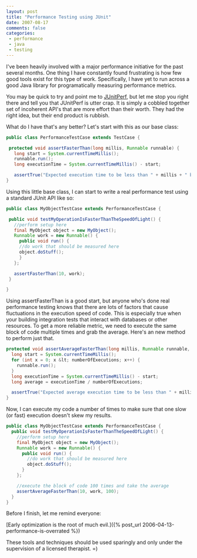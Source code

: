 ```yaml
---
layout: post
title: "Performance Testing using JUnit"
date: 2007-08-17
comments: false
categories:
 - performance
 - java
 - testing
---
```


I've been heavily involved with a major performance initiative for the past several months. One thing I have constantly found frustrating is how few good tools exist for this type of work. Specifically, I have yet to run across a good Java library for programatically measuring performance metrics.



You may be quick to try and point me to [JUnitPerf](http://clarkware.com/software/JUnitPerf.html), but let me stop you right there and tell you that JUnitPerf is utter crap. It is simply a cobbled together set of incoherent API's that are more effort than their worth. They had the right idea, but their end product is rubbish.



What do I have that's any better? Let's start with this as our base class:


```java
public class PerformanceTestCase extends TestCase {

 protected void assertFasterThan(long millis, Runnable runnable) {
   long start = System.currentTimeMillis();
   runnable.run();
   long executionTime = System.currentTimeMillis() - start;

   assertTrue("Expected execution time to be less than " + millis + " but was " + executionTime, executionTime  }
}

```



Using this little base class, I can start to write a real performance test using a standard JUnit API like so:


```java
public class MyObjectTestCase extends PerformanceTestCase {

 public void testMyOperationIsFasterThanTheSpeedOfLight() {
   //perform setup here
   final MyObject object = new MyObject();
   Runnable work = new Runnable() {
     public void run() {
     //do work that should be measured here
     object.doStuff();
     }
   };

   assertFasterThan(10, work);
 }

}
```



Using assertFasterThan is a good start, but anyone who's done real performance testing knows that there are lots of factors that cause fluctuations in the execution speed of code. This is especially true when your building integration tests that interact with databases or other resources. To get a more reliable metric, we need to execute the same block of code multiple times and grab the average. Here's an new method to perform just that.


```java
protected void assertAverageFasterThan(long millis, Runnable runnable, int numberOfExecutions) {
  long start = System.currentTimeMillis();
  for (int x = 0; x &lt; numberOfExecutions; x++) {
    runnable.run();
  }
  long executionTime = System.currentTimeMillis() - start;
  long average = executionTime / numberOfExecutions;

  assertTrue("Expected average execution time to be less than " + millis + " but was " + average, average <= millis);
}
```



Now, I can execute my code a number of times to make sure that one slow (or fast) execution doesn't skew my results.


```java
public class MyObjectTestCase extends PerformanceTestCase {
  public void testMyOperationIsFasterThanTheSpeedOfLight() {
    //perform setup here
    final MyObject object = new MyObject();
    Runnable work = new Runnable() {
      public void run() {
        //do work that should be measured here
        object.doStuff();
      }
    };

    //execute the block of code 100 times and take the average
    assertAverageFasterThan(10, work, 100);
  }
}

```



Before I finish, let me remind everyone:


[Early optimization is the root of much evil.]({% post_url 2006-04-13-performance-is-overrated %})



These tools and techniques should be used sparingly and only under the supervision of a licensed therapist. =)

